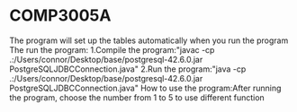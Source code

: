 # COMP3005A
The program will set up the tables automatically when you run the program
The run the program:
    1.Compile the program:"javac -cp .:/Users/connor/Desktop/base/postgresql-42.6.0.jar PostgreSQLJDBCConnection.java"
    2.Run the program:"java -cp .:/Users/connor/Desktop/base/postgresql-42.6.0.jar PostgreSQLJDBCConnection.java"
How to use the program:After running the program, choose the number from 1 to 5 to use different function
